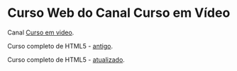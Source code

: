 # Curso Web do Canal Curso em Vídeo

Canal [Curso em video](https://www.youtube.com/channel/UCrWvhVmt0Qac3HgsjQK62FQ).

Curso completo de HTML5 - [antigo](https://www.youtube.com/watch?v=epDCjksKMok&list=PLHz_AreHm4dlAnJ_jJtV29RFxnPHDuk9o).

Curso completo de HTML5 - [atualizado](https://www.youtube.com/watch?v=Ejkb_YpuHWs).